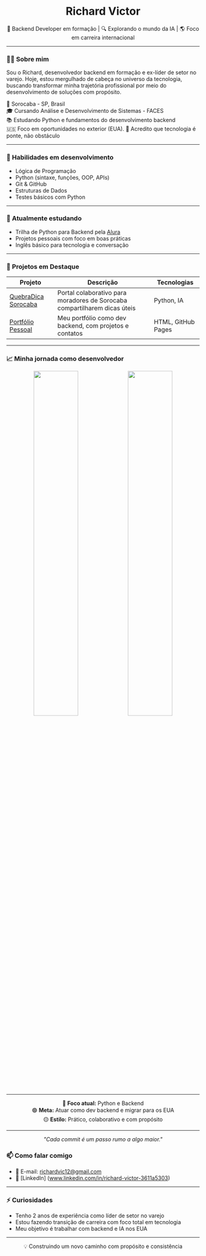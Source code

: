 <h1 align="center">Richard Victor</h1>

<p align="center">
  🧠 Backend Developer em formação | 🔍 Explorando o mundo da IA | 🌎 Foco em carreira internacional
</p>

---

### 👨‍💻 Sobre mim

Sou o Richard, desenvolvedor backend em formação e ex-líder de setor no varejo. Hoje, estou mergulhado de cabeça no universo da tecnologia, buscando transformar minha trajetória profissional por meio do desenvolvimento de soluções com propósito.

📍 Sorocaba - SP, Brasil  
🎓 Cursando Análise e Desenvolvimento de Sistemas - FACES  
📚 Estudando Python e fundamentos do desenvolvimento backend  
🇺🇸 Foco em oportunidades no exterior (EUA).
💬 Acredito que tecnologia é ponte, não obstáculo

---

### 🚀 Habilidades em desenvolvimento

- Lógica de Programação  
- Python (sintaxe, funções, OOP, APIs)  
- Git & GitHub  
- Estruturas de Dados  
- Testes básicos com Python  

---

### 🌱 Atualmente estudando

- Trilha de Python para Backend pela [Alura](https://www.alura.com.br)  
- Projetos pessoais com foco em boas práticas  
- Inglês básico para tecnologia e conversação

---

### 🧩 Projetos em Destaque

| Projeto | Descrição | Tecnologias |
|--------|-----------|-------------|
| [QuebraDica Sorocaba](https://github.com/rvalves10/Quebrada-Dica-Sorocaba) | Portal colaborativo para moradores de Sorocaba compartilharem dicas úteis | Python, IA |
| [Portfólio Pessoal](https://github.com/rvalves10/Portifolio-Richard) | Meu portfólio como dev backend, com projetos e contatos | HTML, GitHub Pages |

---
### 📈 Minha jornada como desenvolvedor

<div align="center">

<img src="https://github-readme-stats.vercel.app/api?username=rvalves10&show_icons=true&theme=tokyonight&hide_border=true&count_private=true" width="48%" />
<img src="https://github-readme-stats.vercel.app/api/top-langs/?username=rvalves10&layout=compact&theme=tokyonight&hide_border=true" width="48%" />

</div>

---

<div align="center">

🔵 <strong>Foco atual:</strong> Python e Backend  
🟢 <strong>Meta:</strong> Atuar como dev backend e migrar para os EUA  
🟡 <strong>Estilo:</strong> Prático, colaborativo e com propósito

</div>

---

<p align="center"><i>"Cada commit é um passo rumo a algo maior."</i></p>


### 📫 Como falar comigo

- 📧 E-mail: richardvic12@gmail.com  
- 💼 [LinkedIn] (www.linkedin.com/in/richard-victor-3611a5303)

---

### ⚡ Curiosidades

- Tenho 2 anos de experiência como líder de setor no varejo  
- Estou fazendo transição de carreira com foco total em tecnologia  
- Meu objetivo é trabalhar com backend e IA nos EUA  

---

<p align="center">💡 Construindo um novo caminho com propósito e consistência</p>
